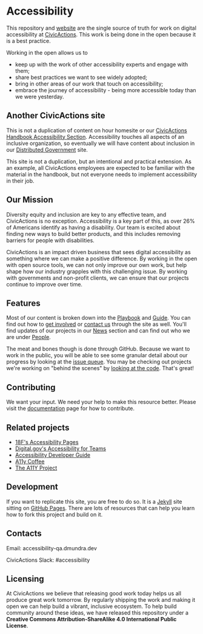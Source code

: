 # Accessibility

This repository and [website](https://accessibility-qa.dmundra.dev/) are the single source of truth for work on digital accessibility at [CivicActions](https://civicactions.com/). This work is being done in the open because it is a best practice. 

Working in the open allows us to  
* keep up with the work of other accessibility experts and engage with them;
* share best practices we want to see widely adopted;
* bring in other areas of our work that touch on accessibility;
* embrace the journey of accessibility - being more accessible today than we were yesterday. 


## Another CivicActions site

This is not a duplication of content on hour homesite or our [CivicActions Handbook Accessibility Section](https://handbook.civicactions.com/en/latest/060-engineering/accessibility/#accessibility). Accessibility touches all aspects of an inclusive organization, so eventually we will have content about inclusion in our [Distributed Government](https://distributedgov.com/) site. 

This site is not a duplication, but an intentional and practical extension. As an example, all CivicActions employees are expected to be familiar with the material in the handbook, but not everyone needs to implement accessibility in their job.  


## Our Mission

Diversity equity and inclusion are key to any effective team, and CivicActions is no exception. Accessibility is a key part of this, as over 26% of Americans identify as having a disability. Our team is excited about finding new ways to build better products, and this includes removing barriers for people with disabilities. 

CivicActions is an impact driven business that sees digital accessibility as something where we can make a positive difference. By working in the open with open source tools, we can not only improve our own work, but help shape how our industry grapples with this challenging issue. By working with governments and non-profit clients, we can ensure that our projects continue to improve over time. 


## Features ##

Most of our content is broken down into the [Playbook](https://accessibility-qa.dmundra.dev/playbook) and [Guide](https://accessibility-qa.dmundra.dev/guide). You can find out how to [get involved](https://accessibility-qa.dmundra.dev/join) or [contact us](https://accessibility-qa.dmundra.dev/contact) through the site as well.  You'll find updates of our projects in our [News](https://accessibility-qa.dmundra.dev/news/) section and can find out who we are under [People](https://accessibility-qa.dmundra.dev/people).

The meat and bones though is done through GitHub. Because we want to work in the public, you will be able to see some granular detail about our progress by looking at the [issue queue](https://github.com/CivicActions/accessibility/issues). You may be checking out projects we're working on "behind the scenes" by [looking at the code](https://github.com/CivicActions/accessibility). That's great! 


## Contributing 

We want your input. We need your help to make this resource better. Please visit the [documentation](docs/documentation.md) page for how to contribute. 


## Related projects

* [18F's Accessibility Pages](https://github.com/18F/accessibility)
* [Digital.gov's Accessibility for Teams](https://github.com/GSA/accessibility-for-teams)
* [Accessibility Developer Guide](https://github.com/Access4all/adg/)
* [A11y Coffee](https://github.com/amberleyromo/a11y-coffee)
* [The A11Y Project](https://github.com/a11yproject/a11yproject.com)


## Development

If you want to replicate this site, you are free to do so. It is a [Jekyll](https://jekyllrb.com/) site sitting on [GitHub Pages](https://pages.github.com/). There are lots of resources that can help you learn how to fork this project and build on it. 


## Contacts

Email: accessibility-qa.dmundra.dev

CivicActions Slack: #accessibility


## Licensing

At CivicActions we believe that releasing good work today helps us all produce great work tomorrow. By regularly shipping the work and making it open we can help build a vibrant, inclusive ecosystem. To help build community around these ideas, we have released this repository under a **Creative Commons Attribution-ShareAlike 4.0 International Public License**.
